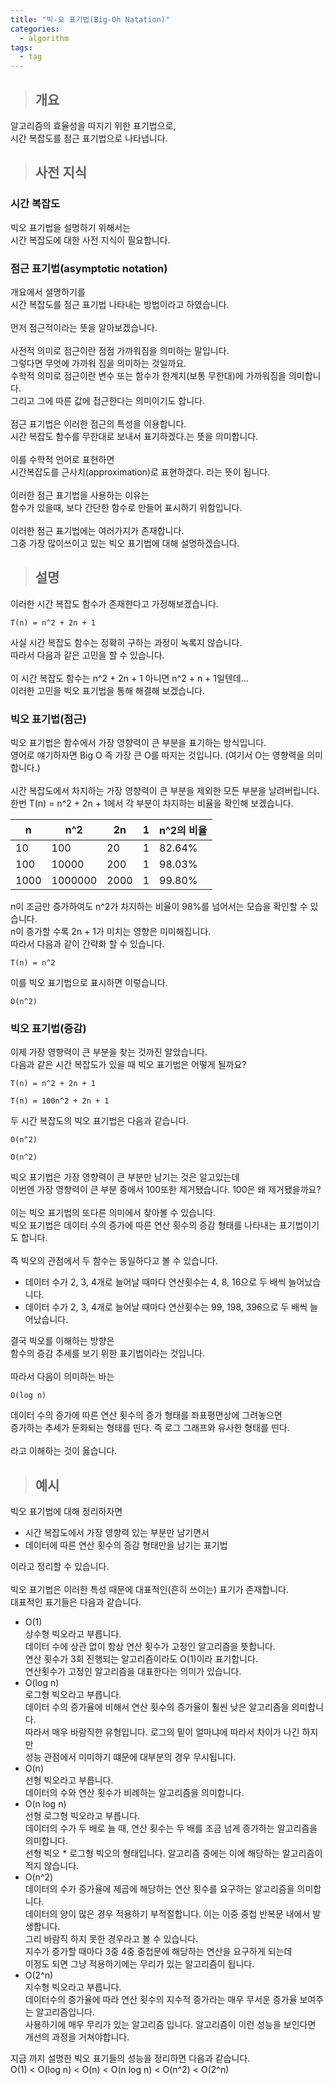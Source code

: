 ```yaml
---
title: "빅-오 표기법(Big-Oh Natation)"
categories:
  - algorithm
tags:
  - tag
---
```

> ## 개요

알고리즘의 효율성을 따지기 위한 표기법으로,<br>
시간 복잡도를 점근 표기법으로 나타냅니다.
> ## 사전 지식

### 시간 복잡도
빅오 표기법을 설명하기 위해서는<br>
시간 복잡도에 대한 사전 지식이 필요합니다.

### 점근 표기법(asymptotic notation)
개요에서 설명하기를<br>
시간 복잡도를 점근 표기법 나타내는 방법이라고 하였습니다.<br>
<br>
먼저 점근적이라는 뜻을 알아보겠습니다.<br>
<br>
사전적 의미로 점근이란 점점 가까워짐을 의미하는 말입니다.<br>
그렇다면 무엇에 가까워 짐을 의미하는 것일까요.<br>
수학적 의미로 점근이란 변수 또는 함수가 한계치(보통 무한대)에 가까워짐을 의미합니다.<br>
그리고 그에 따른 값에 접근한다는 의미이기도 합니다.<br>
<br>
점근 표기법은 이러한 점근의 특성을 이용합니다.<br>
시간 복잡도 함수를 무한대로 보내서 표기하겠다.는 뜻을 의미합니다.<br>
<br>
이를 수학적 언어로 표현하면<br>
시간복잡도를 근사치(approximation)로 표현하겠다. 라는 뜻이 됩니다.<br>
<br>
이러한 점근 표기법을 사용하는 이유는<br>
함수가 있을때, 보다 간단한 함수로 만들어 표시하기 위함입니다.<br>
<br>
이러한 점근 표기법에는 여러가지가 존재합니다.<br>
그중 가장 많이쓰이고 있는 빅오 표기법에 대해 설명하겠습니다.
> ## 설명

이러한 시간 복잡도 함수가 존재한다고 가정해보겠습니다.
```
T(n) = n^2 + 2n + 1
```
사실 시간 복잡도 함수는 정확히 구하는 과정이 녹록지 않습니다.<br>
따라서 다음과 같은 고민을 할 수 있습니다.<br>
<br>
이 시간 복잡도 함수는 n^2 + 2n + 1 아니면 n^2 + n + 1일텐데...<br>
이러한 고민을 빅오 표기법을 통해 해결해 보겠습니다.

### 빅오 표기법(점근)
빅오 표기법은 함수에서 가장 영향력이 큰 부분을 표기하는 방식입니다.<br>
영어로 얘기하자면 Big O 즉 가장 큰 O를 따지는 것입니다. (여기서 O는 영향력을 의미합니다.)<br>
<br>
시간 복잡도에서 차지하는 가장 영향력이 큰 부분을 제외한 모든 부분을 날려버립니다.<br>
한번 T(n) = n^2 + 2n + 1에서 각 부분이 차지하는 비율을 확인해 보겠습니다.

n|n^2|2n|1|n^2의 비율
---|---|---|---|---
10|100|20|1|82.64%
100|10000|200|1|98.03%
1000|1000000|2000|1|99.80%

n이 조금만 증가하여도 n^2가 차지하는 비율이 98%를 넘어서는 모습을 확인할 수 있습니다.<br>
n이 증가할 수록 2n + 1가 미치는 영향은 미미해집니다.<br>
따라서 다음과 같이 간략화 할 수 있습니다.
```
T(n) = n^2
```
이를 빅오 표기법으로 표시하면 이렇습니다.
```
O(n^2)
```
### 빅오 표기법(증감)

이제 가장 영향력이 큰 부분을 찾는 것까진 알았습니다.<br>
다음과 같은 시간 복잡도가 있을 때 빅오 표기법은 어떻게 될까요?
```
T(n) = n^2 + 2n + 1

T(n) = 100n^2 + 2n + 1
```
두 시간 복잡도의 빅오 표기법은 다음과 같습니다.
```
O(n^2)

O(n^2)
```
빅오 표기법은 가장 영향력이 큰 부분만 남기는 것은 알고있는데<br>
이번엔 가장 영향력이 큰 부분 중에서 100또한 제거됐습니다. 100은 왜 제거됐을까요?<br>
<br>
이는 빅오 표기법의 또다른 의미에서 찾아볼 수 있습니다.<br>
빅오 표기법은 데이터 수의 증가에 따른 연산 횟수의 증감 형태를 나타내는 표기법이기도 합니다.<br>
<br>
즉 빅오의 관점에서 두 함수는 동일하다고 볼 수 있습니다.
- 데이터 수가 2, 3, 4개로 늘어날 때마다 연산횟수는 4, 8, 16으로 두 배씩 늘어났습니다.
- 데이터 수가 2, 3, 4개로 늘어날 때마다 연산횟수는 99, 198, 396으로 두 배씩 늘어났습니다.

결국 빅오를 이해하는 방향은<br>
함수의 증감 추세를 보기 위한 표기법이라는 것입니다.<br>
<br>
따라서 다음이 의미하는 바는
```
O(log n)
```
데이터 수의 증가에 따른 연산 횟수의 증가 형태를 좌표평면상에 그려놓으면<br>
증가하는 추세가 둔화되는 형태를 띤다. 즉 로그 그래프와 유사한 형태를 띤다.<br>
<br>
라고 이해하는 것이 옳습니다.
> ## 예시

빅오 표기법에 대해 정리하자면
- 시간 복잡도에서 가장 영향력 있는 부분만 남기면서
- 데이터에 따른 연산 횟수의 증감 형태만을 남기는 표기법

이라고 정리할 수 있습니다.<br>
<br>
빅오 표기법은 이러한 특성 때문에 대표적인(흔히 쓰이는) 표기가 존재합니다.<br>
대표적인 표기들은 다음과 같습니다.
- O(1)<br>
상수형 빅오라고 부릅니다.<br>
데이터 수에 상관 없이 항상 연산 횟수가 고정인 알고리즘을 뜻합니다.<br>
연산 횟수가 3회 진행되는 알고리즘이라도 O(1)이라 표기합니다.<br>
연산횟수가 고정인 알고리즘을 대표한다는 의미가 있습니다.
- O(log n)<br>
로그형 빅오라고 부릅니다.<br>
데이터 수의 증가율에 비해서 연산 횟수의 증가율이 훨씬 낮은 알고리즘을 의미합니다.<br>
따라서 매우 바람직한 유형입니다. 로그의 밑이 얼마냐에 따라서 차이가 나긴 하지만<br>
성능 관점에서 미미하기 떄문에 대부분의 경우 무시됩니다.
- O(n)<br>
선형 빅오라고 부릅니다.<br>
데이터의 수와 연산 횟수가 비례하는 알고리즘을 의미합니다.
- O(n log n)<br>
선형 로그형 빅오라고 부릅니다.<br>
데이터의 수가 두 배로 늘 때, 연산 횟수는 두 배를 조금 넘게 증가하는 알고리즘을 의미합니다.<br>
선형 빅오 * 로그형 빅오의 형태입니다. 알고리즘 중에는 이에 해당하는 알고리즘이 적지 않습니다.
- O(n^2)<br>
데이터의 수가 증가율에 제곱에 해당하는 연산 횟수를 요구하는 알고리즘을 의미합니다.<br>
데이터의 양이 많은 경우 적용하기 부적절합니다. 이는 이중 중첩 반복문 내에서 발생합니다.<br>
그리 바람직 하지 못한 경우라고 볼 수 있습니다.<br>
지수가 증가할 때마다 3중 4중 중첩문에 해당하는 연산을 요구하게 되는데<br>
이정도 되면 그냥 적용하기에는 무리가 있는 알고리즘이 됩니다.
- O(2^n)<br>
지수형 빅오라고 부릅니다.<br>
데이터수의 증가율에 따라 연산 횟수의 지수적 증가라는 매우 무서운 증가율 보여주는 알고리즘입니다.<br>
사용하기에 매우 무리가 있는 알고리즘 입니다. 알고리즘이 이런 성능을 보인다면<br>
개선의 과정을 거쳐야합니다.

지금 까지 설명한 빅오 표기들의 성능을 정리하면 다음과 같습니다.<br>
O(1) < O(log n) < O(n) < O(n log n) < O(n^2) < O(2^n)
